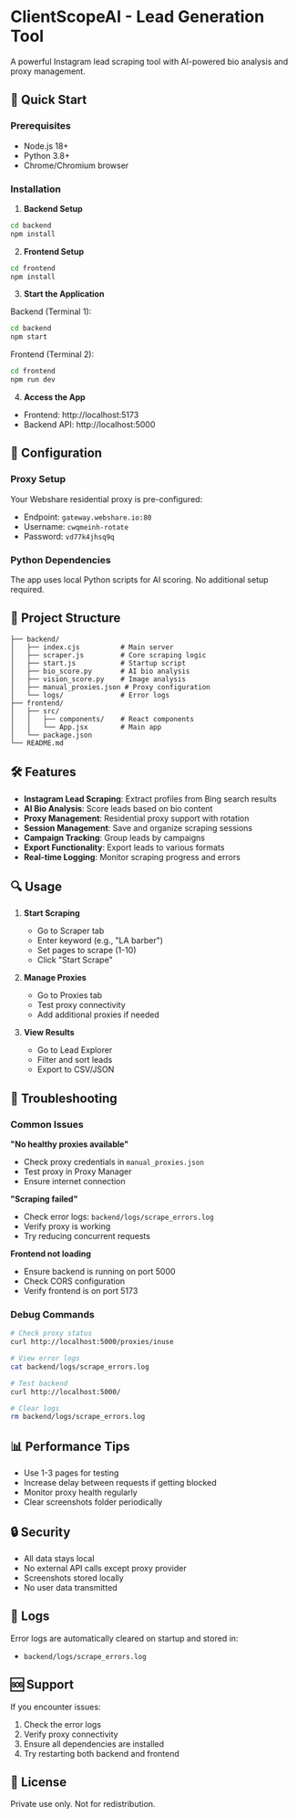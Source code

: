# ClientScopeAI - Lead Generation Tool

A powerful Instagram lead scraping tool with AI-powered bio analysis and proxy management.

## 🚀 Quick Start

### Prerequisites
- Node.js 18+ 
- Python 3.8+
- Chrome/Chromium browser

### Installation

1. **Backend Setup**
```bash
cd backend
npm install
```

2. **Frontend Setup**
```bash
cd frontend
npm install
```

3. **Start the Application**

Backend (Terminal 1):
```bash
cd backend
npm start
```

Frontend (Terminal 2):
```bash
cd frontend
npm run dev
```

4. **Access the App**
- Frontend: http://localhost:5173
- Backend API: http://localhost:5000

## 🔧 Configuration

### Proxy Setup
Your Webshare residential proxy is pre-configured:
- Endpoint: `gateway.webshare.io:80`
- Username: `cwqmeinh-rotate`
- Password: `vd77k4jhsq9q`

### Python Dependencies
The app uses local Python scripts for AI scoring. No additional setup required.

## 📁 Project Structure

```
├── backend/
│   ├── index.cjs          # Main server
│   ├── scraper.js         # Core scraping logic
│   ├── start.js           # Startup script
│   ├── bio_score.py       # AI bio analysis
│   ├── vision_score.py    # Image analysis
│   ├── manual_proxies.json # Proxy configuration
│   └── logs/              # Error logs
├── frontend/
│   ├── src/
│   │   ├── components/    # React components
│   │   └── App.jsx        # Main app
│   └── package.json
└── README.md
```

## 🛠 Features

- **Instagram Lead Scraping**: Extract profiles from Bing search results
- **AI Bio Analysis**: Score leads based on bio content
- **Proxy Management**: Residential proxy support with rotation
- **Session Management**: Save and organize scraping sessions
- **Campaign Tracking**: Group leads by campaigns
- **Export Functionality**: Export leads to various formats
- **Real-time Logging**: Monitor scraping progress and errors

## 🔍 Usage

1. **Start Scraping**
   - Go to Scraper tab
   - Enter keyword (e.g., "LA barber")
   - Set pages to scrape (1-10)
   - Click "Start Scrape"

2. **Manage Proxies**
   - Go to Proxies tab
   - Test proxy connectivity
   - Add additional proxies if needed

3. **View Results**
   - Go to Lead Explorer
   - Filter and sort leads
   - Export to CSV/JSON

## 🐛 Troubleshooting

### Common Issues

**"No healthy proxies available"**
- Check proxy credentials in `manual_proxies.json`
- Test proxy in Proxy Manager
- Ensure internet connection

**"Scraping failed"**
- Check error logs: `backend/logs/scrape_errors.log`
- Verify proxy is working
- Try reducing concurrent requests

**Frontend not loading**
- Ensure backend is running on port 5000
- Check CORS configuration
- Verify frontend is on port 5173

### Debug Commands

```bash
# Check proxy status
curl http://localhost:5000/proxies/inuse

# View error logs
cat backend/logs/scrape_errors.log

# Test backend
curl http://localhost:5000/

# Clear logs
rm backend/logs/scrape_errors.log
```

## 📊 Performance Tips

- Use 1-3 pages for testing
- Increase delay between requests if getting blocked
- Monitor proxy health regularly
- Clear screenshots folder periodically

## 🔒 Security

- All data stays local
- No external API calls except proxy provider
- Screenshots stored locally
- No user data transmitted

## 📝 Logs

Error logs are automatically cleared on startup and stored in:
- `backend/logs/scrape_errors.log`

## 🆘 Support

If you encounter issues:
1. Check the error logs
2. Verify proxy connectivity
3. Ensure all dependencies are installed
4. Try restarting both backend and frontend

## 📄 License

Private use only. Not for redistribution. 